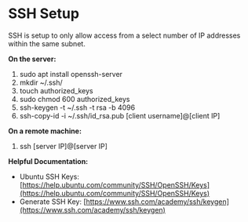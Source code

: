 # SSH Setup

SSH is setup to only allow access from a select number of IP addresses within the same subnet. 

**On the server:**
1. sudo apt install openssh-server
2. mkdir ~/.ssh/
3. touch authorized_keys
4. sudo chmod 600 authorized_keys
5. ssh-keygen -t ~/.ssh -t rsa -b 4096
6. ssh-copy-id -i ~/.ssh/id_rsa.pub [client username]@[client IP]

**On a remote machine:**
1. ssh [server IP]@[server IP]

**Helpful Documentation:**

- Ubuntu SSH Keys: [https://help.ubuntu.com/community/SSH/OpenSSH/Keys](https://help.ubuntu.com/community/SSH/OpenSSH/Keys)
- Generate SSH Key: [https://www.ssh.com/academy/ssh/keygen](https://www.ssh.com/academy/ssh/keygen)
